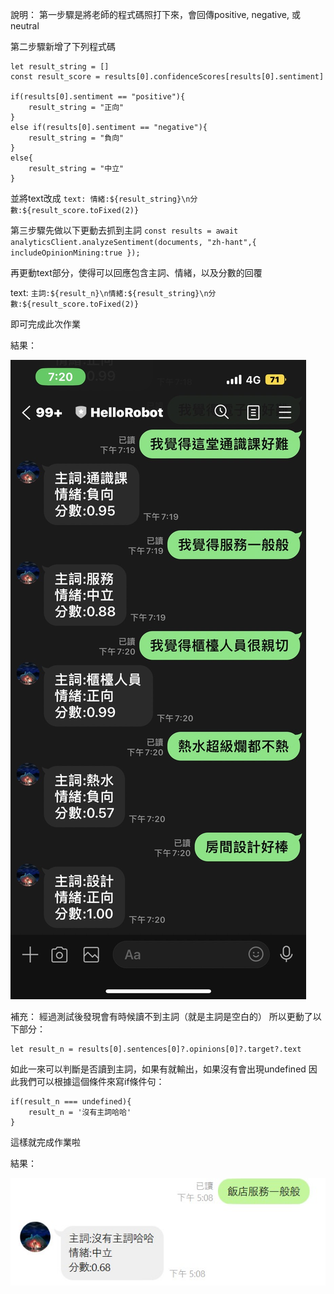 說明：
第一步驟是將老師的程式碼照打下來，會回傳positive, negative, 或neutral

第二步驟新增了下列程式碼

    let result_string = []
    const result_score = results[0].confidenceScores[results[0].sentiment]

    if(results[0].sentiment == "positive"){
        result_string = "正向"
    }
    else if(results[0].sentiment == "negative"){
        result_string = "負向"
    }
    else{
        result_string = "中立"
    }

並將text改成
`
text: 情緒:${result_string}\n分數:${result_score.toFixed(2)}
`

第三步驟先做以下更動去抓到主詞
`
const results = await analyticsClient.analyzeSentiment(documents, "zh-hant",{
        includeOpinionMining:true
    });
`

再更動text部分，使得可以回應包含主詞、情緒，以及分數的回覆

text: `主詞:${result_n}\n情緒:${result_string}\n分數:${result_score.toFixed(2)}`


即可完成此次作業

結果：

![Alt text](result.jpg)

補充：
經過測試後發現會有時候讀不到主詞（就是主詞是空白的）
所以更動了以下部分：

    let result_n = results[0].sentences[0]?.opinions[0]?.target?.text

如此一來可以判斷是否讀到主詞，如果有就輸出，如果沒有會出現undefined
因此我們可以根據這個條件來寫if條件句：

    if(result_n === undefined){
        result_n = '沒有主詞哈哈'
    }

這樣就完成作業啦

結果：

![Alt text](Result_undefined.jpg)
